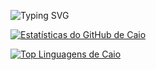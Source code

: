 ![Typing SVG](https://readme-typing-svg.demolab.com?font=Fira+Code&pause=1000&color=33FF33&center=true&vCenter=true&width=435&lines=Ol%C3%A1%2C+meu+nome+%C3%A9+Caio!;Sou+um+Desenvolvedor+Full-Stack;Sempre+Aprendendo+e+Codando+e+Bebendo+Café...;Bem-vindo+ao+meu+perfil!)

[![Estatísticas do GitHub de Caio](https://github-readme-stats.vercel.app/api?username=Caio-fullstacko&show_icons=true&theme=radical&hide_border=true&include_all_commits=true&count_private=true)](https://github.com/anuraghazra/github-readme-stats)

[![Top Linguagens de Caio](https://github-readme-stats.vercel.app/api/top-langs/?username=Caio-fullstackk&layout=compact&theme=radical&hide_border=true)](https://github.com/anuraghazra/github-readme-stats)

<!--
**Caio-fullstack/Caio-fullstack** is a ✨ _special_ ✨ repository because its `README.md` (this file) appears on your GitHub profile.

Here are some ideas to get you started:

- 🔭 I’m currently working on ...
- 🌱 I’m currently learning ...
- 👯 I’m looking to collaborate on ...
- 🤔 I’m looking for help with ...
- 💬 Ask me about ...
- 📫 How to reach me: ...
- 😄 Pronouns: ...
- ⚡ Fun fact: ...
-->
